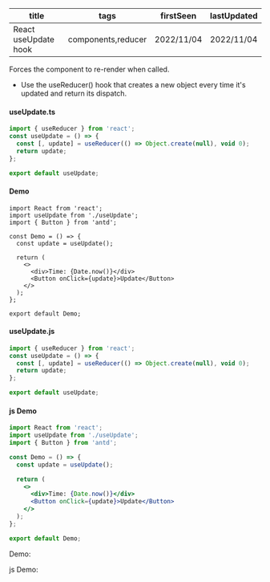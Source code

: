 | title                | tags               | firstSeen  | lastUpdated |
| -------------------- | ------------------ | ---------- | ----------- |
| React useUpdate hook | components,reducer | 2022/11/04 | 2022/11/04  |

Forces the component to re-render when called.

- Use the useReducer() hook that creates a new object every time it's updated and return its dispatch.

#### useUpdate.ts

```ts
import { useReducer } from 'react';
const useUpdate = () => {
  const [, update] = useReducer(() => Object.create(null), void 0);
  return update;
};

export default useUpdate;
```

#### Demo

```tsx | pure
import React from 'react';
import useUpdate from './useUpdate';
import { Button } from 'antd';

const Demo = () => {
  const update = useUpdate();

  return (
    <>
      <div>Time: {Date.now()}</div>
      <Button onClick={update}>Update</Button>
    </>
  );
};

export default Demo;
```

#### useUpdate.js

```js
import { useReducer } from 'react';
const useUpdate = () => {
  const [, update] = useReducer(() => Object.create(null), void 0);
  return update;
};

export default useUpdate;
```

#### js Demo

```jsx | pure
import React from 'react';
import useUpdate from './useUpdate';
import { Button } from 'antd';

const Demo = () => {
  const update = useUpdate();

  return (
    <>
      <div>Time: {Date.now()}</div>
      <Button onClick={update}>Update</Button>
    </>
  );
};

export default Demo;
```

Demo:

<code src="./Demo.tsx" id="updateTsDemo"></code>

js Demo:

<code src="./js/Demo.jsx" id="updateJsDemo"></code>

